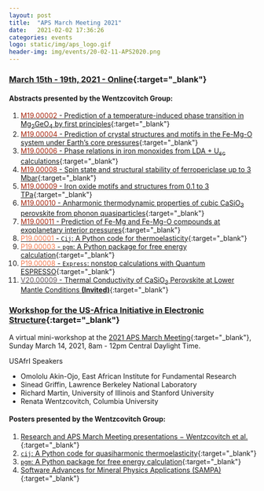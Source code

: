 ```yaml
---
layout: post
title:  "APS March Meeting 2021"
date:   2021-02-02 17:36:26
categories: events
logo: static/img/aps_logo.gif
header-img: img/events/20-02-11-APS2020.png
---
```


### [March 15th - 19th, 2021 - Online](https://march.aps.org){:target="_blank"}

#### Abstracts presented by the Wentzcovitch Group:

1. [<span style="color:#A82810">M19.00002</span> - Prediction of a temperature-induced phase transition in Mg<sub>2</sub>GeO<sub>4</sub> by first principles](http://meetings.aps.org/Meeting/MAR21/Session/M19.2){:target="_blank"}
2. [<span style="color:#A82810">M19.00004</span> - Prediction of crystal structures and motifs in the Fe-Mg-O system under Earth’s core pressures](http://meetings.aps.org/Meeting/MAR21/Session/M19.4){:target="_blank"}
3. [<span style="color:#A82810">M19.00006</span> - Phase relations in iron monoxides from LDA + U<sub>sc</sub> calculations](http://meetings.aps.org/Meeting/MAR21/Session/M19.6){:target="_blank"}
4. [<span style="color:#A82810">M19.00008</span> - Spin state and structural stability of ferropericlase up to 3 Mbar](http://meetings.aps.org/Meeting/MAR21/Session/M19.8){:target="_blank"}
5. [<span style="color:#A82810">M19.00009</span> - Iron oxide motifs and structures from 0.1 to 3 TPa](http://meetings.aps.org/Meeting/MAR21/Session/M19.9){:target="_blank"}
6. [<span style="color:#A82810">M19.00010</span> - Anharmonic thermodynamic properties of cubic CaSiO<sub>3</sub> perovskite from phonon quasiparticles](http://meetings.aps.org/Meeting/MAR21/Session/M19.10){:target="_blank"}
7. [<span style="color:#A82810">M19.00011</span> - Prediction of Fe-Mg and Fe-Mg-O compounds at exoplanetary interior pressures](http://meetings.aps.org/Meeting/MAR21/Session/M19.11){:target="_blank"}
8. [<span style="color:#F67B50">P19.00001</span> - ``Cij``: A Python code for thermoelasticity](http://meetings.aps.org/Meeting/MAR21/Session/P19.1){:target="_blank"}
9. [<span style="color:#F67B50">P19.00003</span> - ``pgm``: A Python package for free energy calculation](http://meetings.aps.org/Meeting/MAR21/Session/P19.3){:target="_blank"}
10. [<span style="color:#F67B50">P19.00008</span> - ``Express``: nonstop calculations with Quantum ESPRESSO](http://meetings.aps.org/Meeting/MAR21/Session/P19.8){:target="_blank"}
11. [<span style="color:#67595E">V20.00009</span> - Thermal Conductivity of CaSiO<sub>3</sub> Perovskite at Lower Mantle Conditions **(Invited)**](http://meetings.aps.org/Meeting/MAR21/Session/V10.9){:target="_blank"}

### [Workshop for the US-Africa Initiative in Electronic Structure](https://march.aps.org/events/workshop-for-the-us-africa-initiative-in-electronic-structure/){:target="_blank"}

A virtual mini-workshop at the [2021 APS March Meeting](https://march.aps.org/){:target="_blank"}, Sunday March 14, 2021, 8am - 12pm Central Daylight Time.

USAfrI Speakers
* Omololu Akin-Ojo, East African Institute for Fundamental Research
* Sinead Griffin, Lawrence Berkeley National Laboratory
* Richard Martin, University of Illinois and Stanford University
* Renata Wentzcovitch, Columbia University

#### Posters presented by the Wentzcovitch Group:
1. [Research and APS March Meeting presentations − Wentzcovitch et al.](http://mineralscloud.com/events/usafri/2021APS.shtml){:target="_blank"}
2. [``cij``: A Python code for quasiharmonic thermoelasticity](http://mineralscloud.com/events/usafri/cij.shtml){:target="_blank"}
3. [``pgm``: A Python package for free energy calculation](http://mineralscloud.com/events/usafri/pgm.shtml){:target="_blank"}
4. [Software Advances for Mineral Physics Applications (SAMPA)](http://mineralscloud.com/events/usafri/express.shtml){:target="_blank"}


